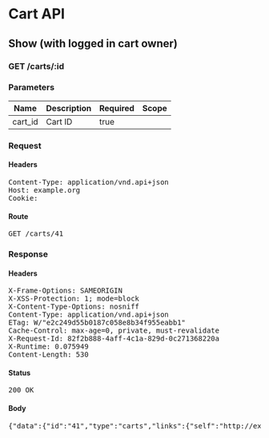 # Cart API

## Show (with logged in cart owner)

### GET /carts/:id

### Parameters

| Name | Description | Required | Scope |
|------|-------------|----------|-------|
| cart_id | Cart ID | true |  |

### Request

#### Headers

<pre>Content-Type: application/vnd.api+json
Host: example.org
Cookie: </pre>

#### Route

<pre>GET /carts/41</pre>

### Response

#### Headers

<pre>X-Frame-Options: SAMEORIGIN
X-XSS-Protection: 1; mode=block
X-Content-Type-Options: nosniff
Content-Type: application/vnd.api+json
ETag: W/&quot;e2c249d55b0187c058e8b34f955eabb1&quot;
Cache-Control: max-age=0, private, must-revalidate
X-Request-Id: 82f2b888-4aff-4c1a-829d-0c271368220a
X-Runtime: 0.075949
Content-Length: 530</pre>

#### Status

<pre>200 OK</pre>

#### Body

<pre>{"data":{"id":"41","type":"carts","links":{"self":"http://example.org/carts/41"},"attributes":{"user_id":18,"purchased_at":null,"created_at":"2018-02-28T15:46:47.465Z","updated_at":"2018-02-28T15:46:47.465Z","origin":null},"relationships":{"line_items":{"links":{"self":"http://example.org/carts/41/relationships/line_items","related":"http://example.org/carts/41/line_items"}},"cart_purchases":{"links":{"self":"http://example.org/carts/41/relationships/cart_purchases","related":"http://example.org/carts/41/cart_purchases"}}}}}</pre>
